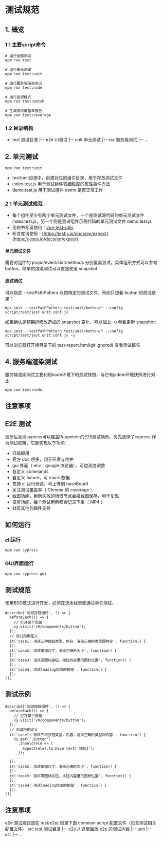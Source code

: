 # 测试规范

## 1. 概览

### 1.1 主要script命令

```shell
# 运行全部测试
npm run test

# 运行单元测试
npm run test:unit

# 运行服务端渲染测试
npm run test:node

# 运行监视模式
npm run test:watch

# 生成测试覆盖率报告
npm run test:coverage
```

### 1.2 目录结构

- test   测试目录
|-- e2e  UI测试
|-- unit 单元测试
|-- ssr  服务端测试
|-- ...

## 2. 单元测试

```shell
npm run test:unit
```

- test/unit目录中，创建对应的组件目录，用于存放测试文件
- index.test.js 用于测试组件较细粒度的属性事件方法
- demo.test.js 用于测试组件 demo 是否正常工作

### 2.1 单元测试规范

- 每个组件至少有两个单元测试文件，一个是测试源代码的单元测试文件 index.test.js，另一个则是测试组件示例代码的单元测试文件 demo.test.js
- 用例书写请使用：[vue-test-utils](https://vue-test-utils.vuejs.org/zh/)
- 断言库请使用：[https://jestjs.io/docs/en/expect](https://jestjs.io/docs/en/expect)

#### 单元测试文件

需要对组件的 props/event/slot/methods 分别覆盖测试。具体组织方式可以参考 button，简单的渲染测试可以直接使用 snapshot

#### 测试调试

可以指定 --testPathPattern 以跑特定的测试文件，例如只想看 button 的测试结果：

```shell
npx jest --testPathPattern test/unit/button/* --config script/test/jest.unit.conf.js
```

如果确认是预期的修改造成的 snapshot 变化，可以加上 -u 参数更新 snapshot:

```shell
npx jest --testPathPattern test/unit/button/* --config script/test/jest.unit.conf.js -u
```

可以浏览器打开根目录下的 test-report.html(git ignored) 查看测试报告

## 4. 服务端渲染测试

服务端渲染测试主要利用node环境下的测试快照，与已有jsdom环境快照进行对比

```shell
npm run test:node
```

## 注意事项

## E2E 测试

调研后发现cypress可以覆盖Puppeteer的E2E测试场景，优先选择了cypress 作为测试框架，它能实现以下功能：

- 开箱即用
- 官方 doc 很多，利于开发与维护
- gui 界面（ env：google 浏览器），可边测边调整
- 自定义 commands
- 自定义 fixture，可 mock 数据
- 支持 ci 运行测试，可上传到 bashBoard
- 关注测试覆盖率（ Chrome 的 coverage ）
- 截图功能，用例失败的场景节点会被截图保存，利于复现
- 录屏功能，每个测试用例都会记录下来（ MP4 ）
- 社区其他的插件支持

## 如何运行

### cli运行

```shell
npm run cypress
```

### GUI界面运行

```shell
npm run cypress-gui
```

## 测试规范

使用BDD模式进行开发，必须在流水线里面通过单元测试。

```shell
describe('测试按钮组件', () => {
  beforeEach(() => {
    // 打开某个页面
    cy.visit('/#/components/button');
  });
  // 测试用例定义
  it('case1: 测试三种按钮类型，内容，渲染正确的类型跟内容', function() {
  });
  it('case2: 测试按钮尺寸，渲染正确的大小', function() {
  });
  it('case3: 测试带图标按钮，按钮内容里的图标位置', function() {
  });
  it('case4: 测试loading状态的按钮', function() {
  });
});

```

## 测试示例

```shell
describe('测试按钮组件', () => {
  beforeEach(() => {
    // 打开某个页面
    cy.visit('/#/components/button');
  });
  // 测试用例定义
  it('case1: 测试三种按钮类型，内容，渲染正确的类型跟内容', function() {
    cy.get('.button')
      .should(ele => {
        expect(ele).to.have.text('按钮1');
      });
    ...
  });
  it('case2: 测试按钮尺寸，渲染正确的大小', function() {
  });
  it('case3: 测试带图标按钮，按钮内容里的图标位置', function() {
  });
  it('case4: 测试loading状态的按钮', function() {
  });
});

```

## 注意事项

e2e 测试建议放在 test/e2e/ 目录下面
common
script 配置文件（包含测试相关配置文件）
src
test 测试目录
|-- e2e // 这里面放 e2e 的测试内容
|-- unit
|-- ssr
|-- ...
